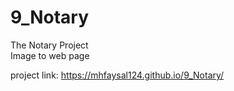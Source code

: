 # 9_Notary
The Notary Project  
Image to web page

project link: https://mhfaysal124.github.io/9_Notary/
